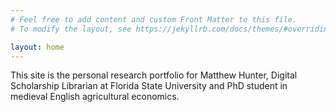 ```yaml
---
# Feel free to add content and custom Front Matter to this file.
# To modify the layout, see https://jekyllrb.com/docs/themes/#overriding-theme-defaults

layout: home
---
```


This site is the personal research portfolio for Matthew Hunter, Digital Scholarship Librarian at Florida State University and PhD student in medieval English agricultural economics.